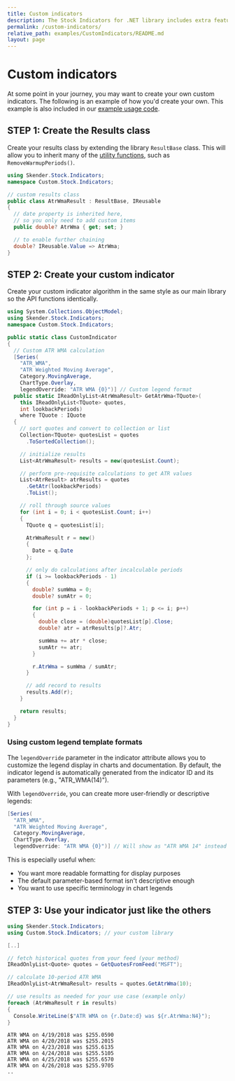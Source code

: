 ```yaml
---
title: Custom indicators
description: The Stock Indicators for .NET library includes extra features to make it easy for you to extend and to add your own custom indicators.  Here's an example.
permalink: /custom-indicators/
relative_path: examples/CustomIndicators/README.md
layout: page
---
```


# Custom indicators

At some point in your journey, you may want to create your own custom indicators.
The following is an example of how you'd create your own.
This example is also included in our [example usage code]({{site.baseurl}}/examples/).

## STEP 1: Create the Results class

Create your results class by extending the library `ResultBase` class.  This will allow you to inherit many of the [utility functions]({{site.baseurl}}/utilities/#utilities-for-indicator-results), such as `RemoveWarmupPeriods()`.

```csharp
using Skender.Stock.Indicators;
namespace Custom.Stock.Indicators;

// custom results class
public class AtrWmaResult : ResultBase, IReusable
{
  // date property is inherited here,
  // so you only need to add custom items
  public double? AtrWma { get; set; }

  // to enable further chaining
  double? IReusable.Value => AtrWma;
}
```

## STEP 2: Create your custom indicator

Create your custom indicator algorithm in the same style as our main library so the API functions identically.

```csharp
using System.Collections.ObjectModel;
using Skender.Stock.Indicators;
namespace Custom.Stock.Indicators;

public static class CustomIndicator
{
  // Custom ATR WMA calculation
  [Series(
    "ATR_WMA",
    "ATR Weighted Moving Average",
    Category.MovingAverage,
    ChartType.Overlay,
    legendOverride: "ATR WMA {0}")] // Custom legend format
  public static IReadOnlyList<AtrWmaResult> GetAtrWma<TQuote>(
    this IReadOnlyList<TQuote> quotes,
    int lookbackPeriods)
    where TQuote : IQuote
  {
    // sort quotes and convert to collection or list
    Collection<TQuote> quotesList = quotes
      .ToSortedCollection();

    // initialize results
    List<AtrWmaResult> results = new(quotesList.Count);

    // perform pre-requisite calculations to get ATR values
    List<AtrResult> atrResults = quotes
      .GetAtr(lookbackPeriods)
      .ToList();

    // roll through source values
    for (int i = 0; i < quotesList.Count; i++)
    {
      TQuote q = quotesList[i];

      AtrWmaResult r = new()
      {
        Date = q.Date
      };

      // only do calculations after incalculable periods
      if (i >= lookbackPeriods - 1)
      {
        double? sumWma = 0;
        double? sumAtr = 0;

        for (int p = i - lookbackPeriods + 1; p <= i; p++)
        {
          double close = (double)quotesList[p].Close;
          double? atr = atrResults[p]?.Atr;

          sumWma += atr * close;
          sumAtr += atr;
        }

        r.AtrWma = sumWma / sumAtr;
      }

      // add record to results
      results.Add(r);
    }

    return results;
  }
}
```

### Using custom legend template formats

The `legendOverride` parameter in the indicator attribute allows you to customize the legend display in charts and documentation. By default, the indicator legend is automatically generated from the indicator ID and its parameters (e.g., "ATR_WMA(14)").

With `legendOverride`, you can create more user-friendly or descriptive legends:

```csharp
[Series(
  "ATR_WMA",
  "ATR Weighted Moving Average",
  Category.MovingAverage,
  ChartType.Overlay,
  legendOverride: "ATR WMA {0}")] // Will show as "ATR WMA 14" instead of "ATR_WMA(14)"
```

This is especially useful when:

- You want more readable formatting for display purposes
- The default parameter-based format isn't descriptive enough
- You want to use specific terminology in chart legends

## STEP 3: Use your indicator just like the others

```csharp
using Skender.Stock.Indicators;
using Custom.Stock.Indicators; // your custom library

[..]

// fetch historical quotes from your feed (your method)
IReadOnlyList<Quote> quotes = GetQuotesFromFeed("MSFT");

// calculate 10-period ATR WMA
IReadOnlyList<AtrWmaResult> results = quotes.GetAtrWma(10);

// use results as needed for your use case (example only)
foreach (AtrWmaResult r in results)
{
  Console.WriteLine($"ATR WMA on {r.Date:d} was ${r.AtrWma:N4}");
}
```

```console
ATR WMA on 4/19/2018 was $255.0590
ATR WMA on 4/20/2018 was $255.2015
ATR WMA on 4/23/2018 was $255.6135
ATR WMA on 4/24/2018 was $255.5105
ATR WMA on 4/25/2018 was $255.6570
ATR WMA on 4/26/2018 was $255.9705
..
```
